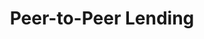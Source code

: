 ---
layout: category
category: peer-to-peer-lending
title: Peer-to-Peer Lending
description: Learn about the world of peer-to-peer lending and how it can help you diversify your investment portfolio with Smart Money. Our experts provide valuable insights and tips on how to invest in P2P loans for steady returns.
permalink: /peer-to-peer-lending/
---